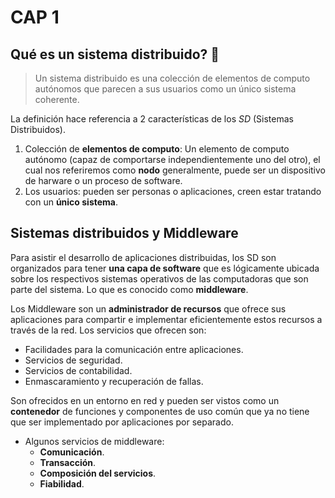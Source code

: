# CAP 1
## Qué es un sistema distribuido? 🤔
> Un sistema distribuido es una colección de elementos de computo autónomos que parecen a sus usuarios como un único sistema coherente.

La definición hace referencia a 2 características de los *SD* (Sistemas Distribuidos).

1. Colección de **elementos de computo**: Un elemento de computo autónomo (capaz de comportarse independientemente uno del otro), el cual nos referiremos como **nodo** generalmente, puede ser un dispositivo de harware o un proceso de software.
2. Los usuarios: pueden ser personas o aplicaciones, creen estar tratando con un **único sistema**.

## Sistemas distribuidos y Middleware
Para asistir el desarrollo de aplicaciones distribuidas, los SD son organizados para tener **una capa de software** que es lógicamente ubicada sobre los respectivos sistemas operativos de las computadoras que son parte del sistema.
Lo que es conocido como **middleware**.

Los Middleware son un **administrador de recursos** que ofrece sus aplicaciones para compartir e implementar eficientemente estos recursos a través de la red. Los servicios que ofrecen son:
  - Facilidades para la comunicación entre aplicaciones.
  - Servicios de seguridad.
  - Servicios de contabilidad.
  - Enmascaramiento y recuperación de fallas.

Son ofrecidos en un entorno en red y pueden ser vistos como un **contenedor** de funciones y componentes de uso común que ya no tiene que ser implementado por aplicaciones por separado.
- Algunos servicios de middleware:
  - **Comunicación**.
  - **Transacción**.
  - **Composición del servicios**.
  - **Fiabilidad**.